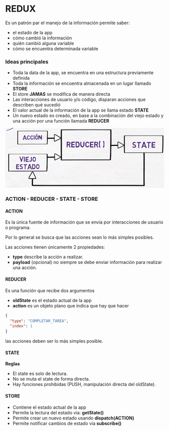 # **REDUX**

Es un patrón par el manejo de la información permite saber:

- el estado de la app
- cómo cambió la información
- quién cambió alguna variable
- cómo se encuentra determinada variable

### **Ideas principales**

- Toda la data de la app, se encuentra en una estructura previamente definida
- Toda la información se encuentra almacenada en un lugar llamado **STORE**
- El store **JAMAS**  se modifica de manera directa
- Las interacciones de usuario y/o código, disparan acciones que describen qué sucedió
- El valor actual de la información de la app se llama estado **STATE**
- Un nuevo estado es creado, en base a la combinación del viejo estado y una acción por una función llamada **REDUCER**

![](https://github.com/dafaak/redux/blob/main/img/flujo.png)

### **ACTION - REDUCER - STATE - STORE**

#### **ACTION**

Es la única fuente de información que se envía por interacciones de usuario o programa.

Por lo general se busca que las acciones sean lo más simples posibles.

Las acciones tienen únicamente 2 propiedades:

- **type** describe la acción a realizar.
- **payload** (opcional)  no siempre se debe enviar información para realizar una acción.

#### **REDUCER**

Es una función que recibe dos argumentos

- **oldState** es el estado actual de la app
- **action** es un objeto plano que indica que hay que hacer

```json
{
  "type": "COMPLETAR_TAREA",
  "index": 1
}
```

las acciones deben ser lo más simples posible.


#### **STATE**

**Reglas**
- El state es solo de lectura.
- No se muta el state de forma directa.
- Hay funciones prohibidas (PUSH, manipulación directa del oldState).


#### **STORE**
- Contiene el estado actual de la app
- Permite la lectura del estado via: **getState()**
- Permite crear un nuevo estado usando **dispatch(ACTION)**
- Permite notificar cambios de estado via **subscribe()**

